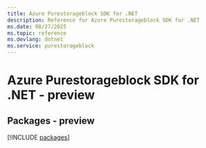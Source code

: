 ```yaml
---
title: Azure Purestorageblock SDK for .NET
description: Reference for Azure Purestorageblock SDK for .NET
ms.date: 08/27/2025
ms.topic: reference
ms.devlang: dotnet
ms.service: purestorageblock
---
```

# Azure Purestorageblock SDK for .NET - preview
## Packages - preview
[!INCLUDE [packages](purestorageblock-index.md)]